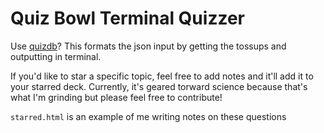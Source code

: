 # Quiz Bowl Terminal Quizzer

Use [quizdb](https://quizdb.org)? This formats the json input by getting the tossups and outputting in terminal. 

If you'd like to star a specific topic, feel free to add notes and it'll add it to your starred deck. Currently, it's geared torward science because that's what I'm grinding but please feel free to contribute!

`starred.html` is an example of me writing notes on these questions 

